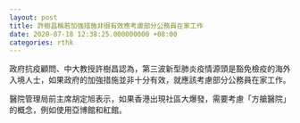 ```yaml
---
layout: post
title: 許樹昌稱若加強措施非很有效應考慮部分公務員在家工作
date: 2020-07-18 12:38:25.000000000 +08:00
categories: rthk
---
```


政府抗疫顧問、中大教授許樹昌認為，第三波新型肺炎疫情源頭是豁免檢疫的海外入境人士，如果政府的加強措施並非十分有效，就應該考慮部分公務員在家工作。

醫院管理局前主席胡定旭表示，如果香港出現社區大爆發，需要考慮「方艙醫院」的概念，例如使用亞博館和紅館。
